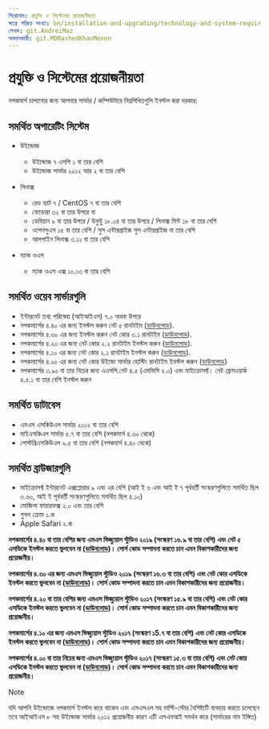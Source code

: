 ```yaml
---
শিরোনাম: প্রযুক্তি ও সিস্টেমের প্রয়োজনীয়তা
স্বতন্ত্র পরিচয় সংখ্যা: bn/installation-and-upgrading/technology-and-system-requirements
লেখক: git.AndreiMaz
অবদানকারী: git.MDRashedKhanMenon
---
```


# প্রযুক্তি ও সিস্টেমের প্রয়োজনীয়তা

নপকমার্স চালানোর জন্য আপনার সার্ভার / কম্পিউটারে নিম্নলিখিতগুলি ইনস্টল করা দরকার:

## সমর্থিত অপারেটিং সিস্টেম

* উইন্ডোজ
  * উইন্ডোজ ৭ এসপি ১ বা তার বেশি
  * উইন্ডোজ সার্ভার ২০১২ আর ২ বা তার বেশি

* লিনাক্স
  * রেড হ্যাট ৭ / CentOS ৭ বা তার বেশি
  * ফেডোরা ৩২ বা তার উপরে বা
  * ডেবিয়ান ৯ বা তার উপরে / উবুন্টু ১৮.০৪ বা তার উপরে / লিনাক্স মিন্ট ১৮ বা তার বেশি
  * ওপেনসুএস ১৫ বা তার বেশি / সুস এন্টারপ্রাইজ সুস এন্টারপ্রাইজ বা তার বেশি
  * আলপাইন লিনাক্স ৩.১১ বা তার বেশি

* ম্যাক ওএস
  * ম্যাক ওএস এক্স ১০.১৩ বা তার বেশি

## সমর্থিত ওয়েব সার্ভারগুলি

* ইন্টারনেট তথ্য পরিষেবা (আইআইএস) ৭.০ অথবা উপরে
* নপকমার্সের ৪.৪০ এর জন্য ইনস্টল করুন নেট ৫ রানটাইম ([ডাউনলোড](https://dotnet.microsoft.com/ডাউনলোড/dotnet/thank-you/runtime-aspnetcore-5.0.3-windows-hosting-bundle-installer)).
* নপকমার্সের ৪.৩০ এর জন্য  ইনস্টল করুন নেট কোর ৩.১ রানটাইম ([ডাউনলোড](https://dotnet.microsoft.com/ডাউনলোড/dotnet-core/thank-you/runtime-aspnetcore-3.1.3-windows-hosting-bundle-installer)).
* নপকমার্সের ৪.২০ এর জন্য নেট কোর ২.২ রানটাইম ইনস্টল করুন ([ডাউনলোড](https://dotnet.microsoft.com/ডাউনলোড)).
* নপকমার্সের ৪.১০ এর জন্য নেট কোর ২.১ রানটাইম ইনস্টল করুন ([ডাউনলোড](https://dotnet.microsoft.com/ডাউনলোড)).
* নপকমার্সের ৪.০০ এর জন্য নেট কোর উইন্ডো সার্ভার হোস্টিং রানটাইম ইনস্টল করুন ([ডাউনলোড](https://dotnet.microsoft.com/ডাউনলোড))
* নপকমার্সের ৩.৯০ বা তার নিচের জন্য এএসপি.নেট ৪.৫ (এমভিসি ৫.০) এবং মাইক্রোসফ্ট। নেট ফ্রেমওয়ার্ক ৪.৫.১ বা তার বেশি ইনস্টল করুন

## সমর্থিত ডাটাবেস

* এমএস এসকিউএল সার্ভার ২০১২ বা তার বেশি
* মাইএসকিএল সার্ভার ৫.৭ বা তার বেশি (নপকমার্স ৪.৩০ থেকে)
* পোস্টগ্রিএসকিউএল ৯.৫ বা তার বেশি (নপকমার্স ৪.৪০ থেকে)

## সমর্থিত ব্রাউজারগুলি

* মাইক্রোসফ্ট ইন্টারনেট এক্সপ্লোরার ৯ এবং এর বেশি (আই ই ৬ এবং আই ই ৭ পূর্ববর্তী সংস্করণগুলিতে সমর্থিত ছিল ৩.৬০, আই ই পূর্ববর্তী সংস্করণগুলিতে সমর্থিত ছিল ৪.১০)
* মোজিলা ফায়ারফক্স ২.০ এবং তার বেশি
* গুগল ক্রোম ১.ক
* Apple Safari ২.ক

**নপকমার্সের  ৪.৪০ বা তার বেশির জন্য এমএস ভিজ্যুয়াল স্টুডিও ২০১৯ (সংস্করণ ১৬.৯ বা তার বেশি) এবং নেট ৫ এসডিকে ইনস্টল করতে ভুলবেন না ([ডাউনলোড](https://dotnet.microsoft.com/ডাউনলোড/dotnet/thank-you/sdk-5.0.200-windows-x64-installer))। সোর্স কোড সম্পাদনা করতে চান এমন বিকাশকারীদের জন্য প্রয়োজনীয়।**

**নপকমার্সের  ৪.৩০ এর জন্য এমএস ভিজ্যুয়াল স্টুডিও ২০১৯ (সংস্করণ ১৬.৩ বা তার বেশি) এবং নেট কোর এসডিকে ইনস্টল করতে ভুলবেন না ([ডাউনলোড](https://dotnet.microsoft.com/ডাউনলোড/dotnet-core/thank-you/sdk-3.1.201-windows-x64-installer))। সোর্স কোড সম্পাদনা করতে চান এমন বিকাশকারীদের জন্য প্রয়োজনীয়।**

**নপকমার্সের ৪.২০ বা তার বেশির জন্য এমএস ভিজ্যুয়াল স্টুডিও ২০১৭ (সংস্করণ ১৫.৯ বা তার বেশি) এবং নেট কোর এসডিকে ইনস্টল করতে ভুলবেন না ([ডাউনলোড](https://dotnet.microsoft.com/ডাউনলোড))। সোর্স কোড সম্পাদনা করতে চান এমন বিকাশকারীদের জন্য প্রয়োজনীয়।**

**নপকমার্সের ৪.১০ এর জন্য এমএস ভিজ্যুয়াল স্টুডিও ২০১৭ (সংস্করণ ১5.৭ বা তার বেশি) এবং নেট কোর এসডিকে ইনস্টল করতে ভুলবেন না ([ডাউনলোড](https://dotnet.microsoft.com/ডাউনলোড))। সোর্স কোড সম্পাদনা করতে চান এমন বিকাশকারীদের জন্য প্রয়োজনীয়।**

**নপকমার্সের ৪.০০ বা তার নিচের জন্য এমএস ভিজ্যুয়াল স্টুডিও ২০১৭ (সংস্করণ ১৫.৩ বা তার বেশি) এবং নেট কোর এসডিকে ইনস্টল করতে ভুলবেন না ([ডাউনলোড](https://dotnet.microsoft.com/ডাউনলোড))। সোর্স কোড সম্পাদনা করতে চান এমন বিকাশকারীদের জন্য প্রয়োজনীয়।**

> [!NOTE]
> যদি আপনি উইন্ডোজে নপকমার্স ইনস্টল করে থাকেন এবং এসএসএল সহ মাল্টি-স্টোর বৈশিষ্ট্যটি ব্যবহার করতে চলেছেন তবে আইআইএস ৮ সহ উইন্ডোজ সার্ভার ২০১২ প্রয়োজনীয় কারণ এটি এসএনআই সমর্থন করে (সার্ভারের নাম ইঙ্গিত)
